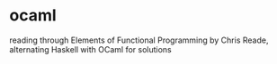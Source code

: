 # ocaml

reading through Elements of Functional Programming by Chris Reade, alternating Haskell with OCaml for solutions
